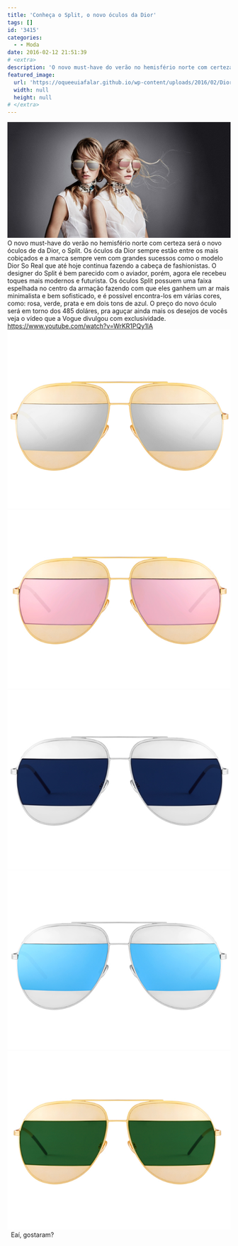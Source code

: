 ```yaml
---
title: 'Conheça o Split, o novo óculos da Dior'
tags: []
id: '3415'
categories:
  - - Moda
date: 2016-02-12 21:51:39
# <extra>
description: 'O novo must-have do verão no hemisfério norte com certeza será o novo óculos de da Dior, o Split. Os óculos da Dior sempre estão entre os mais cobiçados e a marca sempre vem com grandes sucessos como o modelo Dior So Real que até hoje continua fazendo a cabeça de fashionistas. O designer do Split é bem parecido com o aviador, porém, agora ele recebeu toques mais modernos e futurista. Os óculos Split possuem uma faixa espelhada no centro da armação fazendo com que eles ganhem um ar mais minimalista e bem sofisticado, e é possível encontra-los em várias cores, como: rosa, verde, prata e em dois tons de azul. O preço do novo óculo será em torno dos 485 doláres, pra aguçar ainda mais os desejos de vocês veja o vídeo que a Vogue divulgou com exclusividade. &nbsp; &hellip;'
featured_image: 
  url: 'https://oqueeuiafalar.github.io/wp-content/uploads/2016/02/Dior-Split-sunglasses-2016-1024x530.jpg'
  width: null
  height: null
# </extra>
---
```


[![óculos Split - Dior](/wp-content/uploads/2016/02/Dior-Split-sunglasses-2016-1024x530.jpg)](/wp-content/uploads/2016/02/Dior-Split-sunglasses-2016.jpg) O novo must-have do verão no hemisfério norte com certeza será o novo óculos de da Dior, o Split. Os óculos da Dior sempre estão entre os mais cobiçados e a marca sempre vem com grandes sucessos como o modelo Dior So Real que até hoje continua fazendo a cabeça de fashionistas. O designer do Split é bem parecido com o aviador, porém, agora ele recebeu toques mais modernos e futurista. Os óculos Split possuem uma faixa espelhada no centro da armação fazendo com que eles ganhem um ar mais minimalista e bem sofisticado, e é possível encontra-los em várias cores, como: rosa, verde, prata e em dois tons de azul. O preço do novo óculo será em torno dos 485 doláres, pra aguçar ainda mais os desejos de vocês veja o vídeo que a Vogue divulgou com exclusividade. https://www.youtube.com/watch?v=WrKR1PQy1lA [![dior apresenta o novo óculos Split](/wp-content/uploads/2016/02/dior-split-gold-silver-front.jpg)](/wp-content/uploads/2016/02/dior-split-gold-silver-front.jpg) [![novo óculos da Dior - Split](/wp-content/uploads/2016/02/dior-split-gold-pink-front.jpg)](/wp-content/uploads/2016/02/dior-split-gold-pink-front.jpg) [![Dior apresenta o novo óculos Split](/wp-content/uploads/2016/02/dior-split-silver-navyblue-front.jpg)](/wp-content/uploads/2016/02/dior-split-silver-navyblue-front.jpg) [![óculos Dior Split azul ](/wp-content/uploads/2016/02/dior-split-silver-blue-front.jpg)](/wp-content/uploads/2016/02/dior-split-silver-blue-front.jpg) [![dior apresenta o novo óculos Split](/wp-content/uploads/2016/02/dior-split-gold-green-front.jpg)](/wp-content/uploads/2016/02/dior-split-gold-green-front.jpg)   Eaí, gostaram?
